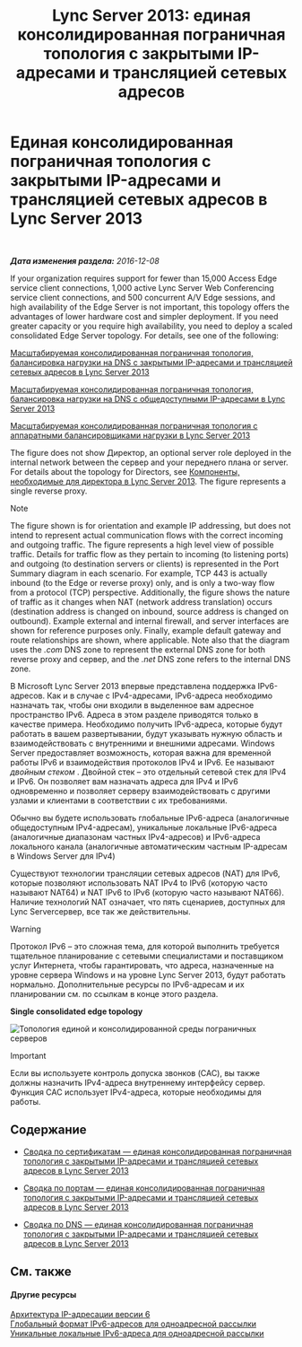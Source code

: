 ﻿---
title: 'Lync Server 2013: единая консолидированная пограничная топология с закрытыми IP-адресами и трансляцией сетевых адресов'
TOCTitle: Единая консолидированная пограничная топология с закрытыми IP-адресами и трансляцией сетевых адресов
ms:assetid: e1e5189e-f17d-45e9-b177-e0e6f97f8951
ms:mtpsurl: https://technet.microsoft.com/ru-ru/library/Gg399001(v=OCS.15)
ms:contentKeyID: 49311446
ms.date: 12/10/2016
mtps_version: v=OCS.15
ms.translationtype: HT
---

# Единая консолидированная пограничная топология с закрытыми IP-адресами и трансляцией сетевых адресов в Lync Server 2013

 

_**Дата изменения раздела:** 2016-12-08_

If your organization requires support for fewer than 15,000 Access Edge service client connections, 1,000 active Lync Server Web Conferencing service client connections, and 500 concurrent A/V Edge sessions, and high availability of the Edge Server is not important, this topology offers the advantages of lower hardware cost and simpler deployment. If you need greater capacity or you require high availability, you need to deploy a scaled consolidated Edge Server topology. For details, see one of the following:

   [Масштабируемая консолидированная пограничная топология, балансировка нагрузки на DNS с закрытыми IP-адресами и трансляцией сетевых адресов в Lync Server 2013](lync-server-2013-scaled-consolidated-edge-dns-load-balancing-with-private-ip-addresses-using-nat.md)

   [Масштабируемая консолидированная пограничная топология, балансировка нагрузки на DNS с общедоступными IP-адресами в Lync Server 2013](lync-server-2013-scaled-consolidated-edge-dns-load-balancing-with-public-ip-addresses.md)

   [Масштабируемая консолидированная пограничная топология с аппаратными балансировщиками нагрузки в Lync Server 2013](lync-server-2013-scaled-consolidated-edge-with-hardware-load-balancers.md)

The figure does not show Директор, an optional server role deployed in the internal network between the сервер and your переднего плана or server. For details about the topology for Directors, see [Компоненты, необходимые для директора в Lync Server 2013](lync-server-2013-components-required-for-the-director.md). The figure represents a single reverse proxy.

> [!note]  
> The figure shown is for orientation and example IP addressing, but does not intend to represent actual communication flows with the correct incoming and outgoing traffic. The figure represents a high level view of possible traffic. Details for traffic flow as they pertain to incoming (to listening ports) and outgoing (to destination servers or clients) is represented in the Port Summary diagram in each scenario. For example, TCP 443 is actually inbound (to the Edge or reverse proxy) only, and is only a two-way flow from a protocol (TCP) perspective. Additionally, the figure shows the nature of traffic as it changes when NAT (network address translation) occurs (destination address is changed on inbound, source address is changed on outbound). Example external and internal firewall, and server interfaces are shown for reference purposes only. Finally, example default gateway and route relationships are shown, where applicable. Note also that the diagram uses the <em>.com</em> DNS zone to represent the external DNS zone for both reverse proxy and сервер, and the <em>.net</em> DNS zone refers to the internal DNS zone.

В Microsoft Lync Server 2013 впервые представлена поддержка IPv6-адресов. Как и в случае с IPv4-адресами, IPv6-адреса необходимо назначать так, чтобы они входили в выделенное вам адресное пространство IPv6. Адреса в этом разделе приводятся только в качестве примера. Необходимо получить IPv6-адреса, которые будут работать в вашем развертывании, будут указывать нужную область и взаимодействовать с внутренними и внешними адресами. Windows Server предоставляет возможность, которая важна для временной работы IPv6 и взаимодействия протоколов IPv4 и IPv6. Ее называют *двойным стеком* . Двойной стек – это отдельный сетевой стек для IPv4 и IPv6. Он позволяет вам назначать адреса для IPv4 и IPv6 одновременно и позволяет серверу взаимодействовать с другими узлами и клиентами в соответствии с их требованиями.

Обычно вы будете использовать глобальные IPv6-адреса (аналогичные общедоступным IPv4-адресам), уникальные локальные IPv6-адреса (аналогичные диапазонам частных IPv4-адресов) и IPv6-адреса локального канала (аналогичные автоматическим частным IP-адресам в Windows Server для IPv4)

Существуют технологии трансляции сетевых адресов (NAT) для IPv6, которые позволяют использовать NAT IPv4 to IPv6 (которую часто называют NAT64) и NAT IPv6 to IPv6 (которую часто называют NAT66). Наличие технологий NAT означает, что пять сценариев, доступных для Lync Serverсервер, все так же действительны.

> [!warning]  
> Протокол IPv6 – это сложная тема, для которой выполнить требуется тщательное планирование с сетевыми специалистами и поставщиком услуг Интернета, чтобы гарантировать, что адреса, назначенные на уровне сервера Windows и на уровне Lync Server 2013, будут работать нормально. Дополнительные ресурсы по IPv6-адресам и их планировании см. по ссылкам в конце этого раздела.

**Single consolidated edge topology**

![Топология единой и консолидированной среды пограничных серверов](images/Gg399001.d9b889c1-587c-4732-9b68-841186ccff78(OCS.15).jpg "Топология единой и консолидированной среды пограничных серверов")

> [!important]  
> Если вы используете контроль допуска звонков (CAC), вы также должны назначить IPv4-адреса внутреннему интерфейсу сервер. Функция CAC использует IPv4-адреса, которые необходимы для работы.

## Содержание

  - [Сводка по сертификатам — единая консолидированная пограничная топология с закрытыми IP-адресами и трансляцией сетевых адресов в Lync Server 2013](lync-server-2013-certificate-summary-single-consolidated-edge-with-private-ip-addresses-using-nat.md)

  - [Сводка по портам — единая консолидированная пограничная топология с закрытыми IP-адресами и трансляцией сетевых адресов в Lync Server 2013](lync-server-2013-port-summary-single-consolidated-edge-with-private-ip-addresses-using-nat.md)

  - [Сводка по DNS — единая консолидированная пограничная топология с закрытыми IP-адресами и трансляцией сетевых адресов в Lync Server 2013](lync-server-2013-dns-summary-single-consolidated-edge-with-private-ip-addresses-using-nat.md)

## См. также

#### Другие ресурсы

[Архитектура IP-адресации версии 6](http://tools.ietf.org/html/rfc4291)  
[Глобальный формат IPv6-адресов для одноадресной рассылки](http://tools.ietf.org/html/rfc3587)  
[Уникальные локальные IPv6-адреса для одноадресной рассылки](http://tools.ietf.org/html/rfc4193)

